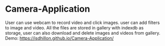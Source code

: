 # Camera-Application
User can use webcam to record video and click images.
user can add filters to image and video.
All the files are stored in gallery with indexdb as storage, user can also download and delete images and videos from gallery.
Demo: https://isdhillon.github.io/Camera-Application/
